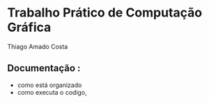 # Trabalho Prático de Computação Gráfica

Thiago Amado Costa

## Documentação :

- como está organizado
- como executa o codigo,



